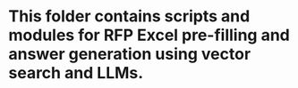 # This folder contains scripts and modules for RFP Excel pre-filling and answer generation using vector search and LLMs.
